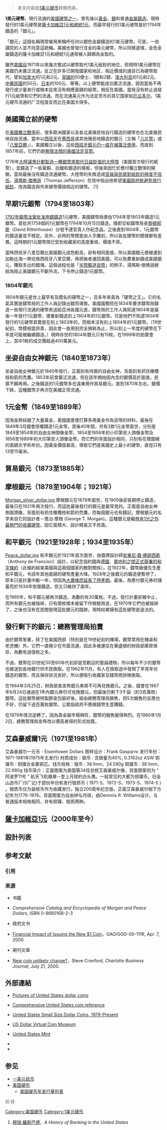 > 本文内容由[1美元硬币](https://zh.wikipedia.org/wiki/1美元硬币)转换而来。


**1美元硬幣**，現行流通的[美國硬幣之一](https://zh.wikipedia.org/wiki/美國硬幣 "wikilink")，曾先後以[黃金](https://zh.wikipedia.org/wiki/黃金 "wikilink")、[銀](../Page/銀.md "wikilink")和普通[金屬](https://zh.wikipedia.org/wiki/金屬 "wikilink")[鑄造](../Page/鑄造.md "wikilink")。現時發行的1美元硬幣是[薩卡加維亞1元和](https://zh.wikipedia.org/wiki/薩卡加維亞1元 "wikilink")[總統1元](https://zh.wikipedia.org/wiki/總統1元 "wikilink")，而最早發行的1美元硬幣是於1794年鑄造的「銀元」。

「銀元」這個名稱現常被用來稱呼任何以銀色金屬鑄造的1美元硬幣。可是，一些講究的人並不同意這統稱。美國也曾發行含金的美元硬幣，所以同樣道理，金色金屬鑄造的薩卡加維亞1元和總統1元通常被人歸類為金製的。

雖然[美國自](https://zh.wikipedia.org/wiki/美國 "wikilink")1971年以來幾次嘗試以硬幣取代1美元紙鈔的地位，但現時1美元硬幣在美國仍未廣泛流通。反之在許多已開發國家和地区，相近價值的通貨已為硬幣取代，譬如[加拿大](../Page/加拿大.md "wikilink")的1元和2元、[英國的](https://zh.wikipedia.org/wiki/英國 "wikilink")50便士、1鎊和2鎊、[澳大利亚](../Page/澳大利亚.md "wikilink")的1元和2元、[中華民國](../Page/中華民國.md "wikilink")的50元、[日本](../Page/日本.md "wikilink")的100元、等等。以上硬幣能成功廣泛流通，皆因當局不再發行或少量发行或根本從來沒有相應面額的紙幣。相反在美國，當局沒有終止過發行1元紙幣和它們的流通。而在流通美元作为法定货币的其它国家如[厄瓜多尔](../Page/厄瓜多尔.md "wikilink")，1美元硬币流通的广泛程度反而比在美国大得多。

## 美國獨立前的硬幣

在[美國獨立戰爭](../Page/美國獨立戰爭.md "wikilink")前，很多歐洲國家以及各北美殖民地自行鑄造的硬幣也在北美殖民地自由流通，當中以[西班牙](../Page/西班牙.md "wikilink")在[墨西哥](../Page/墨西哥.md "wikilink")或其他殖民地鑄造的銀元（又稱「[八片幣](https://zh.wikipedia.org/wiki/八片幣 "wikilink")」或「[八里亞爾](https://zh.wikipedia.org/wiki/八里亞爾 "wikilink")」）。美國獨立以後，這些[西班牙銀元仍一直在被廣泛使用](https://zh.wikipedia.org/wiki/西班牙銀元 "wikilink")，而直到1857年前，它們仍是[無限法償的美國法定貨幣](https://zh.wikipedia.org/wiki/無限法償 "wikilink")。

1776年[大陸議會計劃製造一種](https://zh.wikipedia.org/wiki/大陸議會 "wikilink")[銀幣來取代日益貶值的](https://zh.wikipedia.org/wiki/銀幣 "wikilink")[大陸幣](https://zh.wikipedia.org/wiki/大陸幣 "wikilink")（美國首次發行的紙幣），並鑄造了一些黃銅、白鑞和銀造的樣板，但後來因忙於應付獨立戰爭的開銷，當局最後沒有鑄造流通硬幣。大陸幣的失敗造成[官員與](https://zh.wikipedia.org/wiki/官員 "wikilink")[民眾對紙鈔的極度不信任](../Page/群眾.md "wikilink")。[湯瑪斯·傑佛遜](https://zh.wikipedia.org/wiki/湯瑪斯·傑佛遜 "wikilink")（Thomas Jefferson）在信中指出他希望[美國政府能避免發行紙鈔](https://zh.wikipedia.org/wiki/美國政府 "wikilink")，改為鑄造與外來硬幣價值相近的硬幣。 \[1\]

## 早期1元銀幣（1794至1803年）

[1792年鑄幣法案批准用銀鑄造](https://zh.wikipedia.org/wiki/1792年鑄幣法案 "wikilink")1元硬幣，美國鑄幣局便由1794年至1803年鑄造1元銀幣。首批共1758個的1元銀幣在1794年10月15日鑄造，隨即交給鑄幣局長[黎頓郝斯](https://zh.wikipedia.org/wiki/黎頓郝斯 "wikilink")（David Rittenhouse）分發予達官貴人作紀念品。之後直到1804年，1元銀幣的鑄造量並不穩定。另外，此時的幣模是由人手雕刻，所以各批硬幣的模樣都有差異。這時期的1元銀幣現已受到收藏家的高度重視，價值不菲。

當時西班牙八里亞爾比美國銀元成色較高，卻有相同面值，所以美國銀元便被運到加勒比海一帶兌換西班牙八里亞爾，再把後者運回美國，可以免費重新鑄成美國銀元，賺取多出的銀塊。這個過程也是「[劣幣驅逐良幣](../Page/劣幣驅逐良幣.md "wikilink")」的例子。湯瑪斯·傑佛遜總統為阻止美國銀元不斷外流，下令停止鑄造1元銀幣。

### 1804年銀元

1804年銀元是世上最罕有及聞名的硬幣之一，百多年來貴為「硬幣之王」。它的名氣其實是鑄幣局的工作人員記錄出錯而導致。美國國務院在1834年要求鑄幣局鑄造一些現行流通的硬幣來送給亞洲各國元首，鑄幣局的工作人員知道1804年是最後一年發行1元銀幣，便重新鑄造刻上1804年的1元銀幣。可是他們不知道1804年發行的1元硬幣其實是在刻上1803年的，而根本沒有刻上1804年的1元銀幣。（19世紀初，幣模相當昂貴，因此會一直用到完全損耗為止，所以刻上一年度的硬幣在下年度可能被繼續鑄造。）現時存世的1804年銀元只有15枚。在1999年的拍賣會上，其中1枚的成交價超過400萬美元。

## 坐姿自由女神銀元（1840至1873年）

坐姿自由女神銀元於1840年發行，正面刻有持盾的自由女神，背面刻有抓住橄欖枝和箭的禿鷹。1853年前曾廣泛流通，但在該年開始因內含的銀價高於面值，民眾不願再用。之後鑄造的1元銀幣多在遠東用作貿易銀元。直到1870年左右，銀價下跌，這種銀幣才再次在美國正常流通。

## 1元金幣（1849至1889年）

因淘金熱採掘了大量黃金，美國國會便打算多用黃金作為貨幣的材料，最後在1849年3月國會授權鑄造1元金幣。其後40年間，共有3款1元金幣面世，分別是1849至1854年的自由女神頭像金幣、1854至1856年的小印第安人頭像金幣及1856至1889年的大印第安人頭像金幣，而它們的背面設計相同，只刻有花環圍繞的面額文字和年份。因黃金價值甚高，導致它們是美國史上最小的硬幣，直徑只有13至15毫米。

## 貿易銀元（1873至1885年）

## 摩根銀元（1878至1904年；1921年）

[Morgan_silver_dollar.jpg](https://zh.wikipedia.org/wiki/File:Morgan_silver_dollar.jpg "fig:Morgan_silver_dollar.jpg") 摩根銀元在1878年面世，在1905後卻長期停止鑄造，最後只在1921年再次發行，而這批最後發行的銀元是最常見的。正面是自由女神側面頭像，背面刻有抓住橄欖枝和箭的禿鷹，而每個銀元也有鑄記。摩根銀元的名字來自它的設計者－喬治·摩根 (George T. Morgan)。這種銀元是繼[林肯1分之外最熱門的收藏硬幣](https://zh.wikipedia.org/wiki/林肯1分 "wikilink")，因它面積大、設計精美又不昂貴。

## 和平銀元（1921至1928年；1934至1935年）

[Peace_dollar.jpg](https://zh.wikipedia.org/wiki/File:Peace_dollar.jpg "fig:Peace_dollar.jpg") 和平銀元於1921年首次面世，由獎牌設計師[安東尼·戴·佛朗西斯](https://zh.wikipedia.org/wiki/安東尼·戴·佛朗西斯 "wikilink")（Anthony de Francisci）設計，以紀念協約國與[德國](https://zh.wikipedia.org/wiki/德國 "wikilink")、[奧地利之間正式簽署的和平條約](https://zh.wikipedia.org/wiki/奧地利 "wikilink")（此條約結束美國與這兩個國家的敵對關係）。在1922年，鑄幣廠優先生產和平銀元，令該年其他面額的硬幣產量大降。1928年之後銀元的鑄造便暫停了，原本只是計畫中斷一年，但因為[大蕭條而延長了停產期](https://zh.wikipedia.org/wiki/經濟大蕭條 "wikilink")。最後，為應付銀元券的儲蓄而於1934年恢復鑄造，但又只維持了兩年。

在1965年，和平銀元被再次鑄造，為數約有30萬枚。不過，發行計畫卻被中止，而所有銀元也被熔掉，只有兩枚樣本被留下作檢驗用途，在1970年它們也被熔掉了，之後也沒有在民間發現這批銀元的蹤跡。現時如果擁有這批硬幣是違法的。

## 發行剩下的銀元：總務管理局拍賣

由於銀幣笨重，除了在美國西部（特別是在19世紀初的賭場，銀幣常用在賭桌和老虎機）外，它們一直極少在市面流通，因此多被運往在華盛頓的財政部庫房保存，為數有過億枚之多。

不過，銀幣在20世紀30至60年代初卻是受歡迎的聖誕禮物，所以每年不少的銀幣也被送到各地銀行供市民換取。在1962年11月，有人在換取途中發現了罕見年份鑄造的銀幣，而且保存狀況良好，所以便吸引收藏家及錢幣商排隊換取。

在1964年3月25日，財政部長宣佈銀元券將不可再兌換銀元。之後，國會在1967年6月24日通過在1年內銀元券仍可兌換銀元，但最後仍剩下3千袋（約3百萬枚）銀幣。這批銀幣被特製膠盒包裝好後，經由總務管理局銷售，但5次銷售的反應也不好，仍留下過百萬枚銀幣。公眾指政府不應搞錢幣生意賺錢。

在1979年情況逆轉了，因為貴金屬市場興旺，銀幣的銷售變得熱烈。在1980年1月2日，總務管理局宣佈改以價高者得的形式拍賣。

## 艾森豪威爾1元（1971至1981年）

艾森豪威尔一元币 - Eisenhower Dollars 图样设计：Frank Gasparro 发行年份：1971-1981年(1975年无发行) 材质成份：银币 : 含银量为40%, 0.3162oz ASW 铜镍币 : 铜镍合金裹铜芯。钱币规格：银币 : 38.1mm，24.590g 铜镍币 : 38.1mm，22.680g 钱币简介：正面图案为美国第34任总统艾森豪威尔像，背面图案则为 " 阿波罗11号 " 航天飞机徽章--登上月球的白头鹰。一般常见的大都为铜镍币。旧金山造币厂(S厂记)于部份年份有发行银质币 ( 1971-S、1972-S、1973-S、1974-S ) 。银质币仅为装帧币作为收藏发行。独立200周年纪念版，正面艾森豪威尔相下方纪年为1776-1976。背面图案为自由钟与月球，由Dennnis R. Williams设计。与普通版本规格相同，并有铜镍、银质两种。

## [薩卡加維亞1元](https://zh.wikipedia.org/wiki/薩卡加維亞1元 "wikilink")（2000年至今）

## 設計列表

## 参考文献

### 引用

### 来源

  - 书籍

<!-- end list -->

  - *Comprehensive Catalog and Encyclopedia of Morgan and Peace Dollars*, ISBN 0-9660168-2-3

<!-- end list -->

  - 政府文书

<!-- end list -->

  - [Financial Impact of Issuing the New $1 Coin](http://www.gao.gov/archive/2000/gg00111r.pdf)，GAO/GGD-00-111R, Apr. 7, 2000.

<!-- end list -->

  - 期刊文章

<!-- end list -->

  - [New coin unlikely change?](http://www.bizjournals.com/charlotte/stories/2000/07/24/story3.html)，Steve Cranford, *Charlotte Business Journal*, July 21, 2000.

## 外部連結

  - [Pictures of United States dollar coins](https://web.archive.org/web/19990508172238/http://www.acoin.com/regular1d.htm)

  - [Comprehensive United States coin reference](http://www.coinfacts.com)

  - [United States Small Size Dollar Coins, 1979-Present](http://smalldollars.com/)

  - [US Dollar Virtual Coin Museum](https://web.archive.org/web/20071008065522/http://www.thestujoecollection.net/index.php?f=40)

  - [United States Mint](http://www.usmint.gov/)

  -
  -
## 参见

  - [一美元纸币](../Page/一美元纸币.md "wikilink")
  - [美国硬币](https://zh.wikipedia.org/wiki/美国硬币 "wikilink")
      - [美国硬币年发行量列表](../Page/美国硬币年发行量列表.md "wikilink")

{{-}}

[Category:美国硬币](https://zh.wikipedia.org/wiki/Category:美国硬币 "wikilink") [Category:1美元硬币](https://zh.wikipedia.org/wiki/Category:1美元硬币 "wikilink")

1.  [穆瑞·羅斯巴德](../Page/穆瑞·羅斯巴德.md "wikilink")，*A History of Banking in the United States*